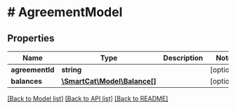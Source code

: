 # # AgreementModel

## Properties

Name | Type | Description | Notes
------------ | ------------- | ------------- | -------------
**agreementId** | **string** |  | [optional]
**balances** | [**\SmartCat\Model\Balance[]**](Balance.md) |  | [optional]

[[Back to Model list]](../../README.md#models) [[Back to API list]](../../README.md#endpoints) [[Back to README]](../../README.md)
